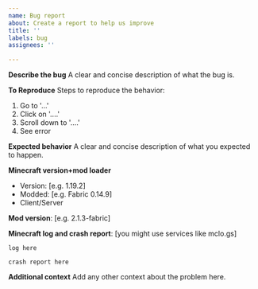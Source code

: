 ```yaml
---
name: Bug report
about: Create a report to help us improve
title: ''
labels: bug
assignees: ''

---
```


**Describe the bug**
A clear and concise description of what the bug is.

**To Reproduce**
Steps to reproduce the behavior:
1. Go to '...'
2. Click on '....'
3. Scroll down to '....'
4. See error

**Expected behavior**
A clear and concise description of what you expected to happen.

**Minecraft version+mod loader**
 - Version: [e.g. 1.19.2]
 - Modded: [e.g. Fabric 0.14.9]
 - Client/Server

**Mod version**: [e.g. 2.1.3-fabric]

**Minecraft log __and__ crash report**:
[you might use services like mclo.gs]
```
log here
```
```
crash report here
```


**Additional context**
Add any other context about the problem here.
